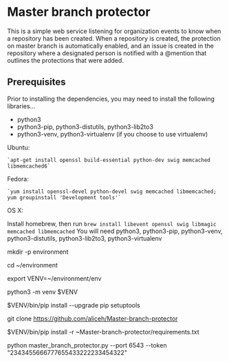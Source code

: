 # Master branch protector

This is a simple web service listening for organization events to know when a repository has been created. When a repository is created, the protection on master branch is automatically enabled, and an issue is created in the repository where a designated person is notified with a @mention that outlines the protections that were added.

Prerequisites
-------------
Prior to installing the dependencies, you may need to install the following libraries...

* python3
* python3-pip, python3-distutils, python3-lib2to3
* python3-venv, python3-virtualenv (if you choose to use virtualenv)

Ubuntu:

    `apt-get install openssl build-essential python-dev swig memcached libmemcached6`

Fedora:

    `yum install openssl-devel python-devel swig memcached libmemcached; yum groupinstall 'Development tools'`

OS X:

Install homebrew, then run `brew install libevent openssl swig libmagic memcached libmemcached`
You will need  python3, python3-pip, python3-venv, python3-distutils, python3-lib2to3, python3-virtualenv

mkdir -p environment

cd ~/environment

export VENV=~/environment/env

python3 -m venv $VENV

$VENV/bin/pip install --upgrade pip setuptools

git clone https://github.com/aliceh/Master-branch-protector

$VENV/bin/pip install -r ~Master-branch-protector/requirements.txt 

python master_branch_protector.py --port 6543 --token "2343455666777655433222233454322"
